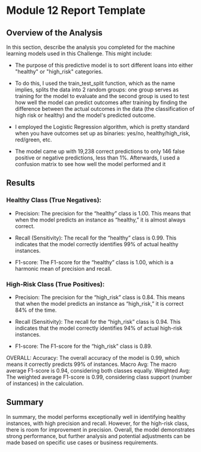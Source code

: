 # Module 12 Report Template

## Overview of the Analysis

In this section, describe the analysis you completed for the machine learning models used in this Challenge. This might include:

* The purpose of this predictive model is to sort different loans into either "healthy" or "high_risk" categories.  

* To do this, I used the train_test_split function, which as the name implies, splits the data into 2 random groups: one group serves as training for the model to evaluate and the second group is used to test how well the model can predict outcomes after training by finding the difference between the actual outcomes in the data (the classification of high risk or healthy) and the model's predicted outcome.  

* I employed the Logistic Regression algorithm, which is pretty standard when you have outcomes set up as binaries: yes/no, healthy/high_risk, red/green, etc.

* The model came up with 19,238 correct predictions to only 146 false positive or negative predictions, less than 1%.  Afterwards, I used a confusion matrix to see how well the model performed and it

## Results

### Healthy Class (True Negatives):

* Precision: The precision for the “healthy” class is 1.00. This means that when the model predicts an instance as “healthy,” it is almost always correct.

* Recall (Sensitivity): The recall for the “healthy” class is 0.99. This indicates that the model correctly identifies 99% of actual healthy instances.

* F1-score: The F1-score for the “healthy” class is 1.00, which is a harmonic mean of precision and recall.

### High-Risk Class (True Positives):

* Precision: The precision for the “high_risk” class is 0.84. This means that when the model predicts an instance as “high_risk,” it is correct 84% of the time.
  
* Recall (Sensitivity): The recall for the “high_risk” class is 0.94. This indicates that the model correctly identifies 94% of actual high-risk instances.

* F1-score: The F1-score for the “high_risk” class is 0.89.
  
OVERALL:
Accuracy: The overall accuracy of the model is 0.99, which means it correctly predicts 99% of instances.
Macro Avg: The macro average F1-score is 0.94, considering both classes equally.
Weighted Avg: The weighted average F1-score is 0.99, considering class support (number of instances) in the calculation.
        
## Summary

In summary, the model performs exceptionally well in identifying healthy instances, with high precision and recall. However, for the high-risk class, there is room for improvement in precision. Overall, the model demonstrates strong performance, but further analysis and potential adjustments can be made based on specific use cases or business requirements.



